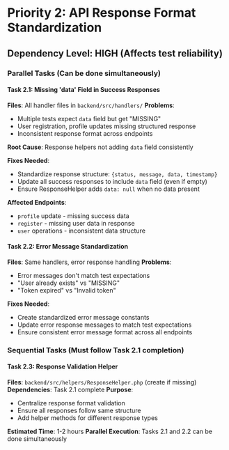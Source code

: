 # Priority 2: API Response Format Standardization

## Dependency Level: HIGH (Affects test reliability)

### Parallel Tasks (Can be done simultaneously)

#### Task 2.1: Missing 'data' Field in Success Responses
**Files**: All handler files in `backend/src/handlers/`
**Problems**:
- Multiple tests expect `data` field but get "MISSING"
- User registration, profile updates missing structured response
- Inconsistent response format across endpoints

**Root Cause**: Response helpers not adding `data` field consistently

**Fixes Needed**:
- Standardize response structure: `{status, message, data, timestamp}`
- Update all success responses to include `data` field (even if empty)
- Ensure ResponseHelper adds `data: null` when no data present

**Affected Endpoints**:
- `profile` update - missing success data
- `register` - missing user data in response
- `user` operations - inconsistent data structure

#### Task 2.2: Error Message Standardization
**Files**: Same handlers, error response handling
**Problems**:
- Error messages don't match test expectations
- "User already exists" vs "MISSING"
- "Token expired" vs "Invalid token"

**Fixes Needed**:
- Create standardized error message constants
- Update error response messages to match test expectations
- Ensure consistent error message format across all endpoints

### Sequential Tasks (Must follow Task 2.1 completion)

#### Task 2.3: Response Validation Helper
**Files**: `backend/src/helpers/ResponseHelper.php` (create if missing)
**Dependencies**: Task 2.1 complete
**Purpose**:
- Centralize response format validation
- Ensure all responses follow same structure
- Add helper methods for different response types

**Estimated Time**: 1-2 hours
**Parallel Execution**: Tasks 2.1 and 2.2 can be done simultaneously